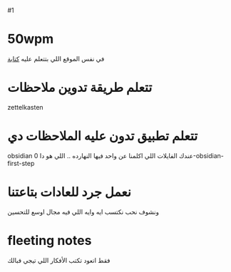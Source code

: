 #1 
# 50wpm
في نفس الموقع اللي بتتعلم عليه [كتابة](https://www.edclub.com/sportal/)
# تتعلم طريقة تدوين ملاحظات
zettelkasten
# تتعلم تطبيق تدون عليه الملاحظات دي
obsidian
عندك الفايلات اللي اكلمنا عن واحد فيها النهارده .. اللي هو دا
0-obsidian-first-step
# نعمل جرد للعادات بتاعتنا
ونشوف نحب نكتسب ايه
وايه اللي فيه مجال اوسع للتحسين

# fleeting notes
فقط اتعود تكتب الأفكار اللي تيجي فبالك